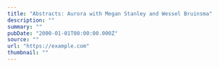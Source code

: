 ```yaml
---
title: "Abstracts: Aurora with Megan Stanley and Wessel Bruinsma"
description: ""
summary: ""
pubDate: "2000-01-01T00:00:00.000Z"
source: ""
url: "https://example.com"
thumbnail: ""
---
```


